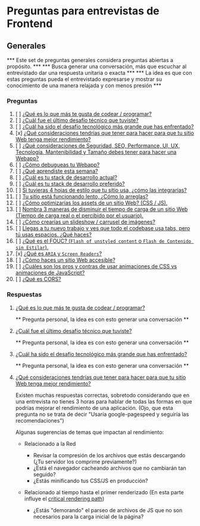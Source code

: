 # Preguntas para entrevistas de Frontend
## Generales

*** Este set de preguntas generales considera preguntas abiertas a propósito. ***
*** Busca generar una conversación, más que escuchar al entrevistado dar una respuesta unitaria o exacta ***
*** La idea es que con estas preguntas pueda el entrevistado expresarse y mostrar su conocimiento de una manera relajada y con menos presión ***

### Preguntas
1. [ ] [¿Qué es lo que más te gusta de codear / programar?](#1)
1. [ ] [¿Cuál fue el último desafío técnico que tuviste?](#2)
1. [ ] [¿Cuál ha sido el desafío tecnológico más grande que has enfrentado?](#3)
1. [x] [¿Qué consideraciones tendrías que tener para hacer para que tu sitio Web tenga mejor rendimiento?](#4)
1. [ ] [¿Qué consideraciones de Seguridad, SEO, Performance, UI, UX, Tecnología, Mantenibilidad y Tamaño debes tener para hacer una Webapp?](#5)
1. [ ] [¿Cómo debugueas tu Webapp?](#6)
1. [ ] [¿Qué aprendiste esta semana?](#7)
1. [ ] [¿Cuál es tu stack de desarrollo actual?](#8)
1. [ ] [¿Cuál es tu stack de desarrollo preferido?](#9)
1. [ ] [Si tuvieras 4 hojas de estilo que tu sitio usa, ¿cómo las integrarías?](#10)
1. [ ] [Tu sitio está funcionando lento, ¿Cómo lo arreglas?](#11)
1. [ ] [¿Cómo optimizarías los assets de un sitio Web? (CSS / JS).](#12)
1. [ ] [Nombra 3 maneras de disminuir el tiempo de carga de un sitio Web (Tiempo de carga real o el percibido por el usuario).](#13)
1. [ ] [¿Cómo crearías un slideshow / carrusel de imágenes?](#14)
1. [ ] [Llegas a tu nuevo trabajo y ves que todo el codebase usa tabs, pero tú usas espacios. ¿Qué haces?](#15)
1. [ ] [¿Qué es el FOUC? (`Flash of unstyled content` o `Flash de Contenido sin Estilar`).](#16)
1. [x] [¿Qué es `ARIA` y `Screen Readers`?](#17)
1. [ ] [¿Cómo haces un sitio Web accesible?](#18)
1. [ ] [¿Cuáles son los pros y contras de usar animaciones de CSS vs animaciones de JavaScript?](#19)
1. [ ] [¿Qué es CORS?](#20)


### Respuestas
1. [¿Qué es lo que más te gusta de codear / programar?](#1)
    <div id="1" />
    ** Pregunta personal, la idea es con esto generar una conversación **

1. [¿Cuál fue el último desafío técnico que tuviste?](#2)
    <div id="2" />
    ** Pregunta personal, la idea es con esto generar una conversación **

1. [¿Cuál ha sido el desafío tecnológico más grande que has enfrentado?](#3)
    <div id="3" />
    ** Pregunta personal, la idea es con esto generar una conversación **

1. [¿Qué consideraciones tendrías que tener para hacer para que tu sitio Web tenga mejor rendimiento?](#4)
    <div id="4" />
    Existen muchas respuestas correctas, sobretodo considerando que en una entrevista no tienes 3 horas para hablar de todas las formas en que podrías mejorar el rendimiento de una aplicación.
    (Ojo, que esta pregunta no se trata de decir "Usaría google-pagespeed y seguiría las recomendaciones")

    Algunas sugerencias de temas que impactan al rendimiento:
    - Relacionado a la Red
      - Revisar la compresión de los archivos que estás descargando (¿Tu servidor los comprime previamente?)
      - ¿Está el navegador cacheando archivos que no cambiarán tan seguido?
      - ¿Estás minificando tus CSS/JS en producción?

    - Relacionado al tiempo hasta el primer renderizado
      (En esta parte influye el [critical rendering path](https://developers.google.com/web/fundamentals/performance/critical-rendering-path/))
      - ¿Estás "demorando" el parseo de archivos de JS que no son necesarios para la carga inicial de la página? [<script defer src="..." />](http://www.growingwiththeweb.com/2014/02/async-vs-defer-attributes.html)
      - ¿Estás "demorando" el parseo de archivos de JS hasta que sea absolutamente necesario? [<script async src="..." />](http://www.growingwiththeweb.com/2014/02/async-vs-defer-attributes.html)
      - ¿Estás descargando CSS necesario para el renderizado incial? ¿O todo el CSS del sitio?
      - ¿Estás dividiendo tus CSS o JS en archivos mas pequeños y manejables?
      - ¿Estás tomando en cuenta la latencia de la Red? (¿WiFi v/s 3G?)

    - JS
      - ¿Estás bloqueando el eventloop con alguna tarea demasiado larga? (Prueba usando [WebWorkers](https://developer.mozilla.org/es/docs/Web/Guide/Performance/Usando_web_workers) para esto, tienen [excelente compatibilidad](http://caniuse.com/#feat=webworkers)).
      - Estás usando o ['eval'](http://stackoverflow.com/a/86580)

    - CSS
      - Reducir la cantidad de selectores para aplicar un estilo ayuda bastante [***Cuantas menos reglas se requieran para un elemento dado, más rápida será su resolución***](https://developer.mozilla.org/es/docs/Web/CSS/Escribir_CSS_eficiente)

1. [¿Qué consideraciones de Seguridad, SEO, Performance, UI, UX, Tecnología, Mantenibilidad y Tamaño debes tener para hacer una Webapp?](#5)
    <div id="5" />

1. [¿Cómo debugueas tu Webapp?](#6)
    <div id="6" />

1. [¿Qué aprendiste esta semana?](#7)
    <div id="7" />

1. [¿Cuál es tu stack de desarrollo actual?](#8)
    <div id="8" />
    ** Pregunta personal, la idea es con esto generar una conversación **

1. [¿Cuál es tu stack de desarrollo preferido?](#9)
    <div id="9" />
    ** Pregunta personal, la idea es con esto generar una conversación **

1. [Si tuvieras 4 hojas de estilo que tu sitio usa, ¿cómo las integrarías?](#10)
    <div id="10" />

1. [Tu sitio está funcionando lento, ¿cómo lo arreglas?](#11)
    <div id="11" />

1. [¿Cómo optimizarías los assets de un sitio Web? (CSS / JS).](#12)
    <div id="12" />

1. [Nombra 3 maneras de disminuir el tiempo de carga de un sitio Web (Tiempo de carga real o el percibido por el usuario).](#13)
    <div id="13" />

1. [¿Cómo crearías un slideshow / carrusel de imágenes?](#14)
    <div id="14" />

1. [Llegas a tu nuevo trabajo, todo el codebase usa tabs pero tú usas espacios. ¿Qué haces?](#15)
    <div id="15" />

1. [¿Qué es el FOUC? (`Flash of unstyled content` o `Flash de Contenido sin Estilar`).](#16)
    <div id="16" />
    
    [FOUC](https://es.qwe.wiki/wiki/Flash_of_unstyled_content) Flash de contenido sin estilo

1. [¿Qué es `ARIA` y `Screen Readers`?.](#17)
    <div id="17" />

    [Aria](https://developer.mozilla.org/es/docs/Web/Accessibility/ARIA) define como crear contenido Web para personas con discapacidad, para esto usa un conjunto de atributos que se pueden agregar a las etiquetas HTML.

    [Screen readers](https://es.wikipedia.org/wiki/Lector_de_pantalla) es un software que interpreta lo que aparece en la pantalla y lo expresa con voz.

    Puedes aprender algo más de ARIA y Accesibilidad en el siguiente tutorial https://teachaccess.github.io/tutorial/

1. [¿Cómo haces un sitio Web accesible?](#18)
    <div id="18" />

1. [¿Cuáles son los pros y contras de usar animaciones de CSS vs animaciones de JavaScript?](#19)
    <div id="19" />

1. [¿Qué es CORS?](#20)
    <div id="20" />
